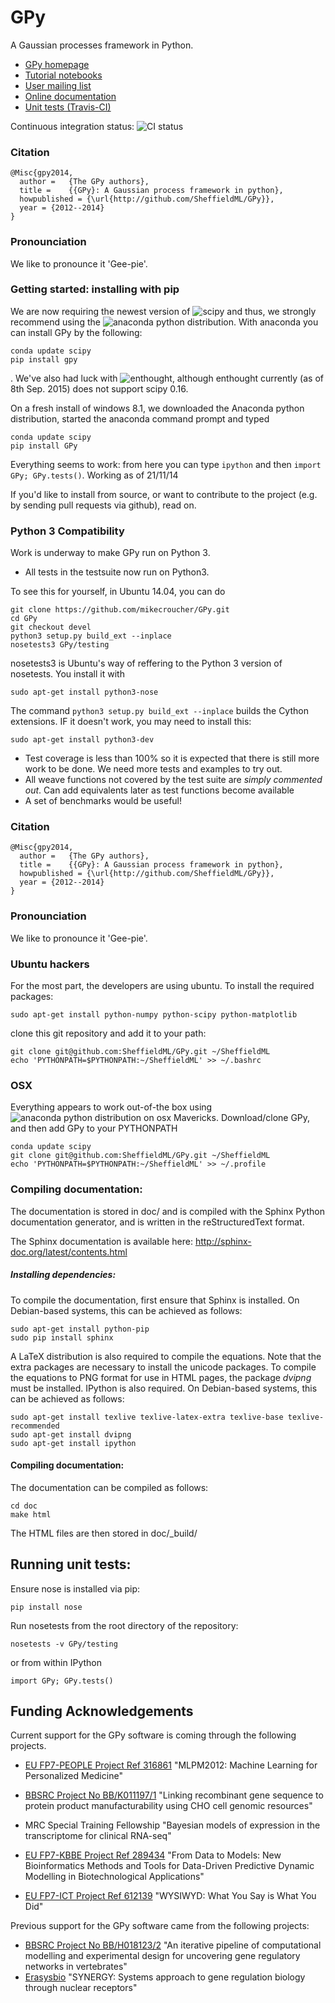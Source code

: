 # GPy


A Gaussian processes framework in Python.

* [GPy homepage](http://sheffieldml.github.io/GPy/)
* [Tutorial notebooks](http://nbviewer.ipython.org/github/SheffieldML/notebook/blob/master/GPy/index.ipynb)
* [User mailing list](https://lists.shef.ac.uk/sympa/subscribe/gpy-users)
* [Online documentation](https://gpy.readthedocs.org/en/latest/)
* [Unit tests (Travis-CI)](https://travis-ci.org/SheffieldML/GPy)

Continuous integration status: ![CI status](https://travis-ci.org/SheffieldML/GPy.png)

### Citation

    @Misc{gpy2014,
      author =   {The GPy authors},
      title =    {{GPy}: A Gaussian process framework in python},
      howpublished = {\url{http://github.com/SheffieldML/GPy}},
      year = {2012--2014}
    }

### Pronounciation

We like to pronounce it 'Gee-pie'.

### Getting started: installing with pip

We are now requiring the newest version of ![scipy](http://www.scipy.org/) and thus, we strongly recommend using 
the  ![anaconda python distribution](http://continuum.io/downloads).
With anaconda you can install GPy by the following:

    conda update scipy
    pip install gpy
    
. We've also had luck with ![enthought](http://www.enthought.com), although enthought currently (as of 8th Sep. 2015) does not support scipy 0.16.

On a fresh install of windows 8.1, we downloaded the Anaconda python distribution, started the anaconda command prompt and typed 

    conda update scipy
    pip install GPy

Everything seems to work: from here you can type `ipython` and then `import GPy; GPy.tests()`. Working as of 21/11/14

If you'd like to install from source, or want to contribute to the project (e.g. by sending pull requests via github), read on.

### Python 3 Compatibility
Work is underway to make GPy run on Python 3.

* All tests in the testsuite now run on Python3. 

To see this for yourself, in Ubuntu 14.04, you can do

    git clone https://github.com/mikecroucher/GPy.git
    cd GPy
    git checkout devel
    python3 setup.py build_ext --inplace
    nosetests3 GPy/testing

nosetests3 is Ubuntu's way of reffering to the Python 3 version of nosetests. You install it with 

    sudo apt-get install python3-nose

The command `python3 setup.py build_ext --inplace` builds the Cython extensions. IF it doesn't work, you may need to install this:

    sudo apt-get install python3-dev

* Test coverage is less than 100% so it is expected that there is still more work to be done. We need more tests and examples to try out.
* All weave functions not covered by the test suite are *simply commented out*. Can add equivalents later as test functions become available
* A set of benchmarks would be useful! 

### Citation

    @Misc{gpy2014,
      author =   {The GPy authors},
      title =    {{GPy}: A Gaussian process framework in python},
      howpublished = {\url{http://github.com/SheffieldML/GPy}},
      year = {2012--2014}
    }

### Pronounciation

We like to pronounce it 'Gee-pie'.

### Ubuntu hackers

For the most part, the developers are using ubuntu. To install the required packages:

    sudo apt-get install python-numpy python-scipy python-matplotlib

clone this git repository and add it to your path:

    git clone git@github.com:SheffieldML/GPy.git ~/SheffieldML
    echo 'PYTHONPATH=$PYTHONPATH:~/SheffieldML' >> ~/.bashrc


 
### OSX

Everything appears to work out-of-the box using 
![anaconda python distribution](http://continuum.io/downloads) 
on osx Mavericks. 
Download/clone GPy, and then add GPy to your PYTHONPATH

    conda update scipy
    git clone git@github.com:SheffieldML/GPy.git ~/SheffieldML
    echo 'PYTHONPATH=$PYTHONPATH:~/SheffieldML' >> ~/.profile


### Compiling documentation:


The documentation is stored in doc/ and is compiled with the Sphinx Python documentation generator, and is written in the reStructuredText format.

The Sphinx documentation is available here: http://sphinx-doc.org/latest/contents.html


##### Installing dependencies:


To compile the documentation, first ensure that Sphinx is installed. On Debian-based systems, this can be achieved as follows:

    sudo apt-get install python-pip
    sudo pip install sphinx

A LaTeX distribution is also required to compile the equations. Note that the extra packages are necessary to install the unicode packages. To compile the equations to PNG format for use in HTML pages, the package *dvipng* must be installed. IPython is also required. On Debian-based systems, this can be achieved as follows:

    sudo apt-get install texlive texlive-latex-extra texlive-base texlive-recommended
    sudo apt-get install dvipng
    sudo apt-get install ipython


#### Compiling documentation:


The documentation can be compiled as follows:

    cd doc
    make html

The HTML files are then stored in doc/_build/


## Running unit tests:


Ensure nose is installed via pip:

    pip install nose

Run nosetests from the root directory of the repository:

    nosetests -v GPy/testing

or from within IPython

    import GPy; GPy.tests()



## Funding Acknowledgements


Current support for the GPy software is coming through the following projects. 

* [EU FP7-PEOPLE Project Ref 316861](http://staffwww.dcs.shef.ac.uk/people/N.Lawrence/projects/mlpm/) "MLPM2012: Machine Learning for Personalized Medicine"

* [BBSRC Project No BB/K011197/1](http://staffwww.dcs.shef.ac.uk/people/N.Lawrence/projects/recombinant/) "Linking recombinant gene sequence to protein product manufacturability using CHO cell genomic resources"

* MRC Special Training Fellowship "Bayesian models of expression in the transcriptome for clinical RNA-seq"

* [EU FP7-KBBE Project Ref 289434](http://staffwww.dcs.shef.ac.uk/people/N.Lawrence/projects/biopredyn/) "From Data to Models: New Bioinformatics Methods and Tools for Data-Driven Predictive Dynamic Modelling in Biotechnological Applications"

*  [EU FP7-ICT Project Ref 612139](http://staffwww.dcs.shef.ac.uk/people/N.Lawrence/projects/wysiwyd/) "WYSIWYD: What You Say is What You Did"

Previous support for the GPy software came from the following projects:

* [BBSRC Project No BB/H018123/2](http://staffwww.dcs.shef.ac.uk/people/N.Lawrence/projects/iterative/) "An iterative pipeline of computational modelling and experimental design for uncovering gene regulatory networks in vertebrates"
* [Erasysbio](http://staffwww.dcs.shef.ac.uk/people/N.Lawrence/projects/synergy/) "SYNERGY: Systems approach to gene regulation biology through nuclear receptors"
